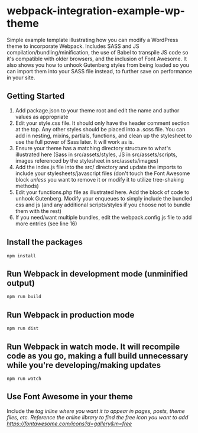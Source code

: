 # webpack-integration-example-wp-theme
Simple example template illustrating how you can modify a WordPress theme to incorporate Webpack. Includes SASS and JS compilation/bundling/minification, the use of Babel to transpile JS code so it's compatible with older browsers, and the inclusion of Font Awesome. It also shows you how to unhook Gutenberg styles from being loaded so you can import them into your SASS file instead, to further save on performance in your site.

## Getting Started
1. Add package.json to your theme root and edit the name and author values as appropriate
2. Edit your style.css file. It should only have the header comment section at the top. Any other styles should be placed into a .scss file. You can add in nesting, mixins, partials, functions, and clean up the stylesheet to use the full power of Sass later. It will work as is.
3. Ensure your theme has a matching directory structure to what's illustrated here (Sass in src/assets/styles, JS in src/assets/scripts, images referenced by the stylesheet in src/assets/images)
4. Add the index.js file into the src/ directory and update the imports to include your stylesheets/javascript files (don't touch the Font Awesome block *unless* you want to remove it or modify it to utilize tree-shaking methods)
5. Edit your functions.php file as illustrated here. Add the block of code to unhook Gutenberg. Modify your enqueues to simply include the bundled css and js (and any additional scripts/styles if you choose not to bundle them with the rest)
6. If you need/want multiple bundles, edit the webpack.config.js file to add more entries (see line 16)

## Install the packages
``` npm install ```

## Run Webpack in development mode (unminified output)
``` npm run build ```

## Run Webpack in production mode
``` npm run dist ```

## Run Webpack in watch mode. It will recompile code as you go, making a full build unnecessary while you're developing/making updates
``` npm run watch ```

## Use Font Awesome in your theme
Include the <i> tag inline where you want it to appear in pages, posts, theme files, etc. Reference the online library to find the free icon you want to add https://fontawesome.com/icons?d=gallery&m=free
